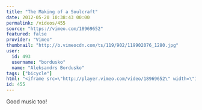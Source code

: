 ```yaml
---
title: "The Making of a Soulcraft"
date: 2012-05-20 10:38:43 00:00
permalink: /videos/455
source: "https://vimeo.com/18969652"
featured: false
provider: "Vimeo"
thumbnail: "http://b.vimeocdn.com/ts/119/902/119902076_1280.jpg"
user:
  id: 493
  username: "bordusko"
  name: "Aleksandrs Bordusko"
tags: ["bicycle"]
html: "<iframe src=\"http://player.vimeo.com/video/18969652\" width=\"1280\" height=\"720\" frameborder=\"0\" webkitallowfullscreen mozallowfullscreen allowfullscreen></iframe>"
id: 455
---
```


Good music too!
